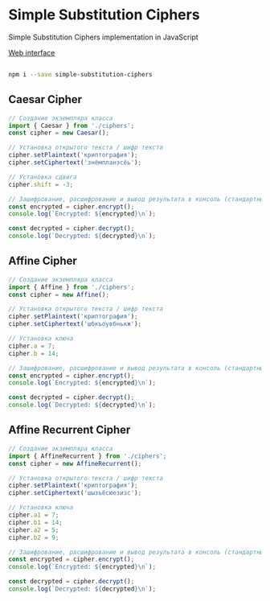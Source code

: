 # Simple Substitution Ciphers

Simple Substitution Ciphers implementation in JavaScript

<a href="https://ciphers.0x100.ru/assignment-1" title="Assignment">
Web interface 
</a>


```bash

npm i --save simple-substitution-ciphers

```




## Caesar Cipher



```js
// Создание экземпляра класса
import { Caesar } from './ciphers';
const cipher = new Caesar();

// Установка открытого текста / шифр текста
cipher.setPlaintext('криптография');
cipher.setCiphertext('знёмпланэсёь');

// Установка сдвига
cipher.shift = -3;

// Зашифрование, расшифрование и вывод результата в консоль (стандартный вывод)
const encrypted = cipher.encrypt();
console.log(`Encrypted: ${encrypted}\n`);

const decrypted = cipher.decrypt();
console.log(`Decrypted: ${decrypted}\n`);


```


## Affine Cipher



```js
// Создание экземпляра класса
import { Affine } from './ciphers';
const cipher = new Affine();

// Установка открытого текста / шифр текста
cipher.setPlaintext('криптография');
cipher.setCiphertext('шбкъоувбнькж');

// Установка ключа
cipher.a = 7;
cipher.b = 14;

// Зашифрование, расшифрование и вывод результата в консоль (стандартный вывод)
const encrypted = cipher.encrypt();
console.log(`Encrypted: ${encrypted}\n`);

const decrypted = cipher.decrypt();
console.log(`Decrypted: ${decrypted}\n`);


```



## Affine Recurrent Cipher



```js
// Создание экземпляра класса
import { AffineRecurrent } from './ciphers';
const cipher = new AffineRecurrent();

// Установка открытого текста / шифр текста
cipher.setPlaintext('криптография');
cipher.setCiphertext('шызъёсюезизс');

// Установка ключа
cipher.a1 = 7;
cipher.b1 = 14;
cipher.a2 = 5;
cipher.b2 = 9;

// Зашифрование, расшифрование и вывод результата в консоль (стандартный вывод)
const encrypted = cipher.encrypt();
console.log(`Encrypted: ${encrypted}\n`);

const decrypted = cipher.decrypt();
console.log(`Decrypted: ${decrypted}\n`);


```

